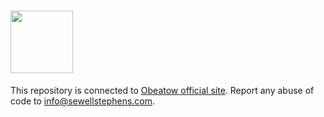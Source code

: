 # <image src="https://obeatow.com/static/img/logos/obeatow-logo-color.png" height="100" />

This repository is connected to [Obeatow official site](https://obeatow.com). Report any abuse of code to info@sewellstephens.com.